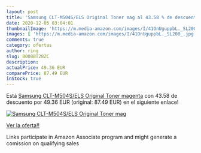 ```yaml
---
layout: post
title: 'Samsung CLT-M504S/ELS Original Toner mag al 43.58 % de descuento'
date: 2020-12-05 03:04:01
thumbnailImage: 'https://m.media-amazon.com/images/I/41OnUguppbL._SL200_.jpg'
images: [ 'https://m.media-amazon.com/images/I/41OnUguppbL._SL200_.jpg' ]
comments: true
category: ofertas
author: ring
slug: B008BT28ZC
description:
actualPrice: 49.36 EUR
comparePrice: 87.49 EUR
inStock: true
---
```


Está [Samsung CLT-M504S/ELS Original Toner magenta](https://www.amazon.de/dp/B008BT28ZC/?tag=tolees0ca-21) con 43.58 de descuento por 49.36 EUR (original: 87.49 EUR) en el siguiente enlace!

[![Samsung CLT-M504S/ELS Original Toner mag](https://m.media-amazon.com/images/I/41OnUguppbL._SL200_.jpg)](https://www.amazon.de/dp/B008BT28ZC/?tag=tolees0ca-21)

[Ver la oferta!!](https://www.amazon.de/dp/B008BT28ZC/?tag=tolees0ca-21)

Links participate in Amazon Associate program and might generate a comission on qualifying sales



